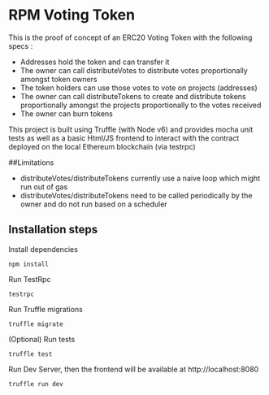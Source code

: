 # RPM Voting Token


This is the  proof of concept of an ERC20 Voting Token with the following specs :
* Addresses hold the token and can transfer it 
* The owner can call distributeVotes to distribute votes proportionally amongst token owners
* The token holders can use those votes to vote on projects (addresses)
* The owner can call distributeTokens to create and distribute tokens proportionally amongst the projects proportionally to the votes received
* The owner can burn tokens

This project is built using Truffle (with Node v6) and provides mocha unit tests as well as a basic Html/JS frontend to interact with the contract deployed on the local Ethereum blockchain (via testrpc)

##Limitations
* distributeVotes/distributeTokens currently use a naive loop which might run out of gas
* distributeVotes/distributeTokens need to be called periodically by the owner and do not run based on a scheduler

## Installation steps
Install dependencies 
```` 
npm install
````
Run TestRpc
```` 
testrpc
````
Run Truffle migrations
```` 
truffle migrate
````
(Optional) Run tests
```` 
truffle test
````
Run Dev Server, then the frontend will be available at http://localhost:8080
```` 
truffle run dev
````
